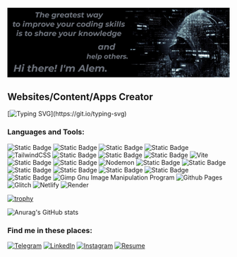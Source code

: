 ![I am a Software Web Developer](GitHubBg2.png)

## Websites/Content/Apps Creator

[![Typing SVG](https://readme-typing-svg.herokuapp.com?font=Space+Mono&size=22&pause=800&vCenter=true&random=false&width=800&height=40&lines=I+like+building+fun%2C+creative+websites+and+side+projects+;that+are+also+performant+and+accessible.+;My+happy+place+is+where+creativity+and+code+intersect.)](https://git.io/typing-svg)



### Languages and Tools:
![Static Badge](https://img.shields.io/badge/HTML5-%234A4A55?style=flat-square&logo=html5&logoColor=%23F86F03)
![Static Badge](https://img.shields.io/badge/CSS3-%234A4A55?style=flat-square&logo=css3&logoColor=%2378C1F3)
![Static Badge](https://img.shields.io/badge/Bootstrap-%234A4A55?style=flat-square&logo=bootstrap&logoColor=%23E49BFF)
![Static Badge](https://img.shields.io/badge/Sass-%234A4A55?style=flat-square&logo=sass&logoColor=%23F075AA)
![TailwindCSS](https://img.shields.io/badge/tailwindcss-%234A4A55?style=flat-square&logo=tailwind-css&logoColor=white)
![Static Badge](https://img.shields.io/badge/JavaScript-%234A4A55?style=flat-square&logo=javascript&logoColor=%23FFE194)
![Static Badge](https://img.shields.io/badge/TypeScript-%234A4A55?style=flat-square&logo=typescript&logoColor=%23FEB941)
![Static Badge](https://img.shields.io/badge/React-%234A4A55?style=flat-square&logo=react&logoColor=%23B6EAFA)
![Vite](https://img.shields.io/badge/vite-%234A4A55?style=flat-square&logo=vite&logoColor=white)
![Static Badge](https://img.shields.io/badge/Redux-%234A4A55?style=flat-square&logo=redux&logoColor=%23C9A7EB)
![Static Badge](https://img.shields.io/badge/NodeJS-%234A4A55?style=flat-square&logo=nodedotjs&logoColor=%2300FFCA)
![Nodemon](https://img.shields.io/badge/NODEMON-%23323330.svg?style=flat-square&logo=nodemon&logoColor=%BBDEAD)
![Static Badge](https://img.shields.io/badge/ExpressJS-%234A4A55?style=flat-square&logo=express&logoColor=%2300FFCA)
![Static Badge](https://img.shields.io/badge/Docker-%234A4A55?style=flat-square&logo=docker&logoColor=%233ABEF9)
![Static Badge](https://img.shields.io/badge/MongoDB-%234A4A55?style=flat-square&logo=mongodb&logoColor=%2300FFCA)
![Static Badge](https://img.shields.io/badge/MySQL-%234A4A55?style=flat-square&logo=mysql&logoColor=%23A0DEFF)
![Static Badge](https://img.shields.io/badge/GreenSock-%234A4A55?style=flat-square&logo=greensock&logoColor=%2300FFCA)
![Static Badge](https://img.shields.io/badge/Jest-%234A4A55?style=flat-square&logo=jest&logoColor=%23FC4100)
![Static Badge](https://img.shields.io/badge/Playwright-%234A4A55?style=flat-square&logo=playwright&logoColor=%23A3FFD6)
![Gimp Gnu Image Manipulation Program](https://img.shields.io/badge/Gimp-%234A4A55?style=flat-square&logo=gimp&logoColor=FFFFFF)
![Github Pages](https://img.shields.io/badge/github%20pages-%234A4A55?style=flat-square&logo=github&logoColor=white)
![Glitch](https://img.shields.io/badge/glitch-%234A4A55?style=flat-square&logo=glitch&logoColor=white)
![Netlify](https://img.shields.io/badge/netlify-%234A4A55?style=flat-square&logo=netlify&logoColor=#00C7B7)
![Render](https://img.shields.io/badge/Render-%234A4A55?style=flat-square&logo=render&logoColor=white)


[![trophy](https://github-profile-trophy.vercel.app/?username=frontend-alem&theme=onedark)](https://github.com/ryo-ma/github-profile-trophy)



![Anurag's GitHub stats](https://github-readme-stats.vercel.app/api?username=frontend-alem&theme=slateorange&show_icons=true)

### Find me in these places:
[![Telegram](https://img.shields.io/badge/-Telegram-090909?style=for-the-badge&logo=telegram&logoColor=27A0D9)](https://t.me/Tot_Samyi_Alim)
[![LinkedIn](https://img.shields.io/badge/-LinkedIn-090909?style=for-the-badge&logo=linkedin&logoColor=007BB6)](https://www.linkedin.com/in/alimzhan-islamkulov-109b8b257/)
[![Instagram](https://img.shields.io/badge/-Instagram-090909?style=for-the-badge&logo=instagram&logoColor=B4068E)](https://www.instagram.com/alimzhanis)
[![Resume](https://img.shields.io/badge/-Resume-090909?style=for-the-badge&logo=readme&logoColor=B4068E)](https://cdn.glitch.global/06f80291-9526-4166-8973-9978e4430c49/Alimzhan-Islamkulov-Resume.pdf?v=1717815710790)









<!--
**frontend-alem/frontend-alem** is a ✨ _special_ ✨ repository because its `README.md` (this file) appears on your GitHub profile.

Here are some ideas to get you started:

- 🔭 I’m currently working on ...
- 🌱 I’m currently learning ...
- 👯 I’m looking to collaborate on ...
- 🤔 I’m looking for help with ...
- 💬 Ask me about ...
- 📫 How to reach me: ...
- 😄 Pronouns: ...
- ⚡ Fun fact: ...
-->
